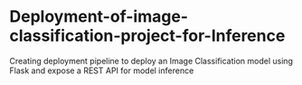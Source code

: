 # Deployment-of-image-classification-project-for-Inference
Creating deployment pipeline to deploy an Image Classification model using Flask and expose a REST API for model inference
